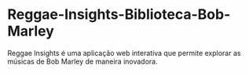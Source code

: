 # Reggae-Insights-Biblioteca-Bob-Marley
Reggae Insights é uma aplicação web interativa que permite explorar as músicas de Bob Marley de maneira inovadora.
